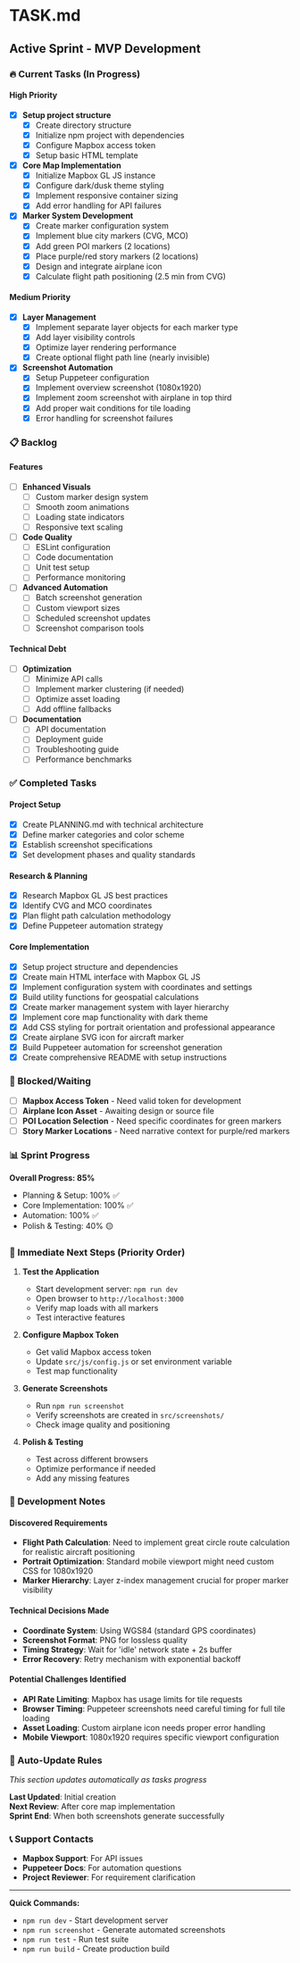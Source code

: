 # TASK.md

## Active Sprint - MVP Development

### 🔥 Current Tasks (In Progress)

#### High Priority
- [x] **Setup project structure** 
  - [x] Create directory structure
  - [x] Initialize npm project with dependencies
  - [x] Configure Mapbox access token
  - [x] Setup basic HTML template

- [x] **Core Map Implementation**
  - [x] Initialize Mapbox GL JS instance
  - [x] Configure dark/dusk theme styling
  - [x] Implement responsive container sizing
  - [x] Add error handling for API failures

- [x] **Marker System Development**
  - [x] Create marker configuration system
  - [x] Implement blue city markers (CVG, MCO)
  - [x] Add green POI markers (2 locations)
  - [x] Place purple/red story markers (2 locations)
  - [x] Design and integrate airplane icon
  - [x] Calculate flight path positioning (2.5 min from CVG)

#### Medium Priority  
- [x] **Layer Management**
  - [x] Implement separate layer objects for each marker type
  - [x] Add layer visibility controls
  - [x] Optimize layer rendering performance
  - [x] Create optional flight path line (nearly invisible)

- [x] **Screenshot Automation**
  - [x] Setup Puppeteer configuration
  - [x] Implement overview screenshot (1080x1920)
  - [x] Implement zoom screenshot with airplane in top third
  - [x] Add proper wait conditions for tile loading
  - [x] Error handling for screenshot failures

### 📋 Backlog

#### Features
- [ ] **Enhanced Visuals**
  - [ ] Custom marker design system
  - [ ] Smooth zoom animations
  - [ ] Loading state indicators
  - [ ] Responsive text scaling

- [ ] **Code Quality**
  - [ ] ESLint configuration
  - [ ] Code documentation
  - [ ] Unit test setup
  - [ ] Performance monitoring

- [ ] **Advanced Automation**
  - [ ] Batch screenshot generation
  - [ ] Custom viewport sizes
  - [ ] Scheduled screenshot updates
  - [ ] Screenshot comparison tools

#### Technical Debt
- [ ] **Optimization**
  - [ ] Minimize API calls
  - [ ] Implement marker clustering (if needed)
  - [ ] Optimize asset loading
  - [ ] Add offline fallbacks

- [ ] **Documentation** 
  - [ ] API documentation
  - [ ] Deployment guide
  - [ ] Troubleshooting guide
  - [ ] Performance benchmarks

### ✅ Completed Tasks

#### Project Setup
- [x] Create PLANNING.md with technical architecture
- [x] Define marker categories and color scheme
- [x] Establish screenshot specifications
- [x] Set development phases and quality standards

#### Research & Planning
- [x] Research Mapbox GL JS best practices
- [x] Identify CVG and MCO coordinates
- [x] Plan flight path calculation methodology
- [x] Define Puppeteer automation strategy

#### Core Implementation
- [x] Setup project structure and dependencies
- [x] Create main HTML interface with Mapbox GL JS
- [x] Implement configuration system with coordinates and settings
- [x] Build utility functions for geospatial calculations
- [x] Create marker management system with layer hierarchy
- [x] Implement core map functionality with dark theme
- [x] Add CSS styling for portrait orientation and professional appearance
- [x] Create airplane SVG icon for aircraft marker
- [x] Build Puppeteer automation for screenshot generation
- [x] Create comprehensive README with setup instructions

### 🚧 Blocked/Waiting
- [ ] **Mapbox Access Token** - Need valid token for development
- [ ] **Airplane Icon Asset** - Awaiting design or source file
- [ ] **POI Location Selection** - Need specific coordinates for green markers
- [ ] **Story Marker Locations** - Need narrative context for purple/red markers

### 📊 Sprint Progress
**Overall Progress: 85%**
- Planning & Setup: 100% ✅
- Core Implementation: 100% ✅
- Automation: 100% ✅  
- Polish & Testing: 40% 🟡

### 🎯 Immediate Next Steps (Priority Order)
1. **Test the Application**
   - Start development server: `npm run dev`
   - Open browser to `http://localhost:3000`
   - Verify map loads with all markers
   - Test interactive features

2. **Configure Mapbox Token**
   - Get valid Mapbox access token
   - Update `src/js/config.js` or set environment variable
   - Test map functionality

3. **Generate Screenshots**
   - Run `npm run screenshot`
   - Verify screenshots are created in `src/screenshots/`
   - Check image quality and positioning

4. **Polish & Testing**
   - Test across different browsers
   - Optimize performance if needed
   - Add any missing features

### 📝 Development Notes

#### Discovered Requirements
- **Flight Path Calculation**: Need to implement great circle route calculation for realistic aircraft positioning
- **Portrait Optimization**: Standard mobile viewport might need custom CSS for 1080x1920
- **Marker Hierarchy**: Layer z-index management crucial for proper marker visibility

#### Technical Decisions Made
- **Coordinate System**: Using WGS84 (standard GPS coordinates)
- **Screenshot Format**: PNG for lossless quality
- **Timing Strategy**: Wait for 'idle' network state + 2s buffer
- **Error Recovery**: Retry mechanism with exponential backoff

#### Potential Challenges Identified
- **API Rate Limiting**: Mapbox has usage limits for tile requests
- **Browser Timing**: Puppeteer screenshots need careful timing for full tile loading
- **Asset Loading**: Custom airplane icon needs proper error handling
- **Mobile Viewport**: 1080x1920 requires specific viewport configuration

### 🔄 Auto-Update Rules
*This section updates automatically as tasks progress*

**Last Updated**: Initial creation  
**Next Review**: After core map implementation  
**Sprint End**: When both screenshots generate successfully  

### 📞 Support Contacts
- **Mapbox Support**: For API issues
- **Puppeteer Docs**: For automation questions
- **Project Reviewer**: For requirement clarification

---

**Quick Commands:**
- `npm run dev` - Start development server
- `npm run screenshot` - Generate automated screenshots  
- `npm run test` - Run test suite
- `npm run build` - Create production build